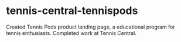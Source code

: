 # tennis-central-tennispods
Created Tennis Pods product landing page, a educational program for tennis enthusiasts. Completed work at Tennis Central.

